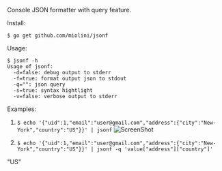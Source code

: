 Console JSON formatter with query feature.

Install:

```$ go get github.com/miolini/jsonf```

Usage:

```
$ jsonf -h
Usage of jsonf:
  -d=false: debug output to stderr
  -f=true: format output json to stdout
  -q="": json query
  -s=true: syntax hightlight
  -v=false: verbose output to stderr
```

Examples:

1. ```$ echo '{"uid":1,"email":"user@gmail.com","address":{"city":"New-York","country":"US"}}' | jsonf```
![ScreenShot](https://cdn.rawgit.com/miolini/jsonf/master/output.png "Screenshot")
 
2. ```$ echo '{"uid":1,"email":"user@gmail.com","address":{"city":"New-York","country":"US"}}' | jsonf -q 'value["address"]["country"]'```

"US"
